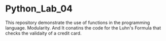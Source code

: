 # Python_Lab_04
This repository demonstrate the use of functions in the programming language. Modularity.
And It conatins the code for the Luhn's Formula that checks the validaity of a credit card.